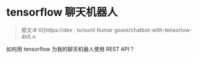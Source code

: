 # tensorflow 聊天机器人

> 原文:# t0]https://dev . to/sunil Kumar goore/chatbot-with-tensorlow-4h5 n

如何用 tensorflow 为我的聊天机器人使用 REST API？